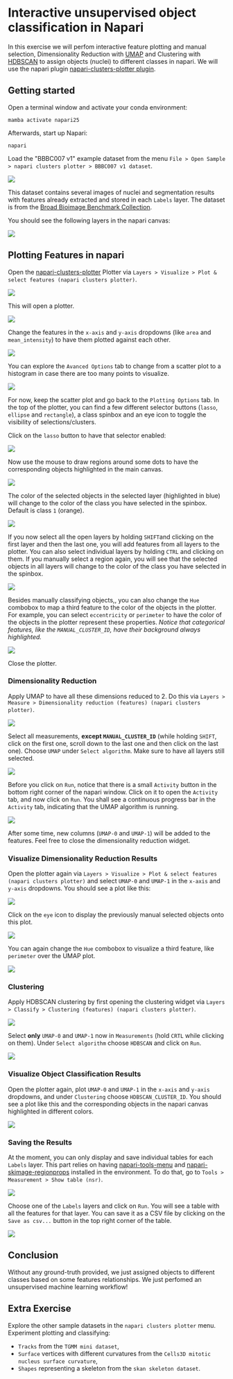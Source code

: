 # Interactive unsupervised object classification in Napari

In this exercise we will perfom interactive feature plotting and manual selection, Dimensionality Reduction with [UMAP](https://umap-learn.readthedocs.io/en/latest/#) and Clustering with [HDBSCAN](https://hdbscan.readthedocs.io/en/latest/index.html) to assign objects (nuclei) to different classes in napari.
We will use the napari plugin [napari-clusters-plotter plugin](https://github.com/BiAPoL/napari-clusters-plotter?tab=readme-ov-file#napari-clusters-plotter).

## Getting started

Open a terminal window and activate your conda environment:

```
mamba activate napari25
```

Afterwards, start up Napari:

```
napari
```

Load the "BBBC007 v1" example dataset from the menu `File > Open Sample > napari clusters plotter > BBBC007 v1 dataset`. 

![](ncp1.png)

This dataset contains several images of nuclei and segmentation results with features already extracted and stored in each `Labels` layer. The dataset is from the [Broad Bioimage Benchmark Collection](https://bbbc.broadinstitute.org/BBBC007).

You should see the following layers in the napari canvas:

![](ncp2.png)

## Plotting Features in napari

Open the [napari-clusters-plotter](https://github.com/BiAPoL/napari-clusters-plotter?tab=readme-ov-file#napari-clusters-plotter) Plotter via `Layers > Visualize > Plot & select features (napari clusters plotter)`.

![](ncp3.png)

This will open a plotter. 

![](ncp4.png)

Change the features in the `x-axis` and `y-axis` dropdowns (like `area` and `mean_intensity`) to have them plotted against each other.

![](ncp5.png)

You can explore the `Avanced Options` tab to change from a scatter plot to a histogram in case there are too many points to visualize. 

![](ncp6.png)

For now, keep the scatter plot and go back to the `Plotting Options` tab. In the top of the plotter, you can find a few different selector buttons (`lasso`, `ellipse` and `rectangle`), a class spinbox and an eye icon to toggle the visibility of selections/clusters.

Click on the `lasso` button to have that selector enabled:

![](ncp7.png)

Now use the mouse to draw regions around some dots to have the corresponding objects highlighted in the main canvas. 

![](ncp8.gif)

The color of the selected objects in the selected layer (highlighted in blue) will change to the color of the class you have selected in the spinbox. Default is class `1` (orange).

![](ncp9.png)

If you now select all the open layers by holding `SHIFT`and clicking on the first layer and then the last one, you will add features from all layers to the plotter. You can also select individual layers by holding `CTRL` and clicking on them. If you manually select a region again, you will see that the selected objects in all layers will change to the color of the class you have selected in the spinbox.

![](ncp10.gif)

Besides manually classifying objects,, you can also change the `Hue` combobox to map a third feature to the color of the objects in the plotter. For example, you can select `eccentricity` or `perimeter` to have the color of the objects in the plotter represent these properties. *Notice that categorical features, like the `MANUAL_CLUSTER_ID`, have their background always highlighted.*

![](ncp11.gif)

Close the plotter.

### Dimensionality Reduction

Apply UMAP to have all these dimensions reduced to 2. Do this via `Layers > Measure > Dimensionality reduction (features) (napari clusters plotter)`. 

![](ncp12.png)

Select all measurements, **except `MANUAL_CLUSTER_ID`** (while holding `SHIFT`, click on the first one, scroll down to the last one and then click on the last one). Choose `UMAP` under `Select algorithm`. Make sure to have all layers still selected.
  
![](ncp13.png)

Before you click on `Run`, notice that there is a small `Activity` button in the bottom right corner of the napari window. Click on it to open the `Activity` tab, and now click on `Run`. You shall see a continuous progress bar in the `Activity` tab, indicating that the UMAP algorithm is running.

![](ncp14.gif)

After some time, new columns (`UMAP-0` and `UMAP-1`) will be added to the features. Feel free to close the dimensionality reduction widget.

### Visualize Dimensionality Reduction Results

Open the plotter again via `Layers > Visualize > Plot & select features (napari clusters plotter)` and select `UMAP-0` and `UMAP-1` in the `x-axis` and `y-axis` dropdowns. You should see a plot like this:

![](ncp15.png)

Click on the `eye` icon to display the previously manual selected objects onto this plot. 

![](ncp16.png)

You can again change the `Hue` combobox to visualize a third feature, like `perimeter` over the UMAP plot.

![](ncp17.png)

### Clustering

Apply HDBSCAN clustering by first opening the clustering widget via `Layers > Classify > Clustering (features) (napari clusters plotter)`. 

![](ncp18.png)

Select **only** `UMAP-0` and `UMAP-1` now in `Measurements` (hold `CRTL` while clicking on them). Under `Select algorithm` choose `HDBSCAN` and click on `Run`.

![](ncp19.png)

### Visualize Object Classification Results

Open the plotter again, plot `UMAP-0` and `UMAP-1` in the `x-axis` and `y-axis` dropdowns, and under `Clustering` choose `HDBSCAN_CLUSTER_ID`. You should see a plot like this and the corresponding objects in the napari canvas highlighted in different colors.

![](ncp20.png)

### Saving the Results

At the moment, you can only display and save individual tables for each `Labels` layer. This part relies on having [napari-tools-menu](https://github.com/haesleinhuepf/napari-tools-menu) and [napari-skimage-regionprops](https://github.com/haesleinhuepf/napari-skimage-regionprops) installed in the environment. To do that, go to `Tools > Measurement > Show table (nsr)`.

![](ncp21.png)

Choose one of the `Labels` layers and click on `Run`. You will see a table with all the features for that layer. You can save it as a CSV file by clicking on the `Save as csv...` button in the top right corner of the table.

![](ncp22.gif)

## Conclusion

Without any ground-truth provided, we just assigned objects to different classes based on some features relationships. We just perfomed an unsupervised machine learning workflow!

## Extra Exercise

Explore the other sample datasets in the `napari clusters plotter` menu. Experiment plotting and classifying:
- `Tracks` from the `TGMM mini dataset`,
- `Surface` vertices with different curvatures from the `Cells3D mitotic nucleus surface curvature`,
- `Shapes` representing a skeleton from the `skan skeleton dataset`.